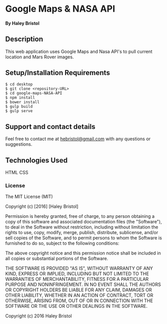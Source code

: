 # Google Maps & NASA API

#### By Haley Bristol

## Description

This web application uses Google Maps and Nasa API's to pull current location and Mars Rover images.

## Setup/Installation Requirements

```
$ cd desktop
$ git clone <repository-URL> 
$ cd google-maps-NASA-API
$ npm install
$ bower install
$ gulp build
$ gulp serve
```

## Support and contact details

Feel free to contact me at hebristol@gmail.com with any questions or suggestions.

## Technologies Used

HTML CSS

### License

The MIT License (MIT)

Copyright (c) [2016] [Haley Bristol]

Permission is hereby granted, free of charge, to any person obtaining a copy of this software and associated documentation files (the "Software"), to deal in the Software without restriction, including without limitation the rights to use, copy, modify, merge, publish, distribute, sublicense, and/or sell copies of the Software, and to permit persons to whom the Software is furnished to do so, subject to the following conditions:

The above copyright notice and this permission notice shall be included in all copies or substantial portions of the Software.

THE SOFTWARE IS PROVIDED "AS IS", WITHOUT WARRANTY OF ANY KIND, EXPRESS OR IMPLIED, INCLUDING BUT NOT LIMITED TO THE WARRANTIES OF MERCHANTABILITY, FITNESS FOR A PARTICULAR PURPOSE AND NONINFRINGEMENT. IN NO EVENT SHALL THE AUTHORS OR COPYRIGHT HOLDERS BE LIABLE FOR ANY CLAIM, DAMAGES OR OTHER LIABILITY, WHETHER IN AN ACTION OF CONTRACT, TORT OR OTHERWISE, ARISING FROM, OUT OF OR IN CONNECTION WITH THE SOFTWARE OR THE USE OR OTHER DEALINGS IN THE SOFTWARE.

Copyright (c) 2016 Haley Bristol
